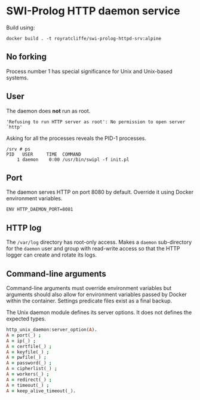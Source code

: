 # SWI-Prolog HTTP daemon service

Build using:

    docker build . -t royratcliffe/swi-prolog-httpd-srv:alpine

## No forking

Process number 1 has special significance for Unix and Unix-based systems.

## User

The daemon does **not** run as root.

    'Refusing to run HTTP server as root': No permission to open server `http'

Asking for all the processes reveals the PID-1 processes.

    /srv # ps
    PID   USER     TIME  COMMAND
        1 daemon    0:00 /usr/bin/swipl -f init.pl

## Port

The daemon serves HTTP on port 8080 by default. Override it using Docker environment variables.

    ENV HTTP_DAEMON_PORT=8081

## HTTP log

The `/var/log` directory has root-only access. Makes a `daemon` sub-directory for the `daemon` user and group with read-write access so that the HTTP logger can create and rotate its logs.

## Command-line arguments

Command-line arguments must override environment variables but arguments should also allow for environment variables passed by Docker within the container. Settings predicate files exist as a final backup.

The Unix daemon module defines its server options. It does not defines the expected types.
```prolog
http_unix_daemon:server_option(A).
A = port(_) ;
A = ip(_) ;
A = certfile(_) ;
A = keyfile(_) ;
A = pwfile(_) ;
A = password(_) ;
A = cipherlist(_) ;
A = workers(_) ;
A = redirect(_) ;
A = timeout(_) ;
A = keep_alive_timeout(_).
```
